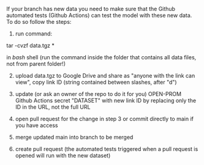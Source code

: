 If your branch has new data you need to make sure that the Github automated tests (Github Actions) can test the model with these new data. To do so follow the steps:

1. run command:

tar -cvzf data.tgz *

in *bash* shell (run the command inside the folder that contains all data files, not from parent folder!)

2. upload data.tgz to Google Drive and share as "anyone with the link can view", copy link ID (string contained between slashes, after "d")

3. update (or ask an owner of the repo to do it for you) OPEN-PROM Github Actions secret "DATASET" with new link ID by replacing only the ID in the URL, not the full URL

4. open pull request for the change in step 3 or commit directly to main if you have access

6. merge updated main into branch to be merged  

7. create pull request (the automated tests triggered when a pull request is opened will run with the new dataset)

